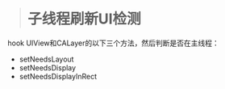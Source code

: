 > # 子线程刷新UI检测

hook UIView和CALayer的以下三个方法，然后判断是否在主线程：

* setNeedsLayout
* setNeedsDisplay
* setNeedsDisplayInRect







